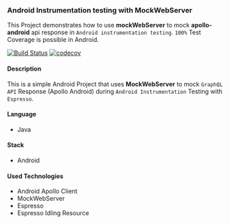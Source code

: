 ### Android Instrumentation testing with MockWebServer

This Project demonstrates how to use **mockWebServer** to mock **apollo-android** api response in `Android instrumentation testing`. `100%` Test Coverage is possible in Android.


[![Build Status](https://travis-ci.org/johngorithm/ui-testing-with-mockserver.svg?branch=master)](https://travis-ci.org/johngorithm/ui-testing-with-mockserver) [![codecov](https://codecov.io/gh/johngorithm/ui-testing-with-mockserver/branch/master/graph/badge.svg)](https://codecov.io/gh/johngorithm/ui-testing-with-mockserver)

#### Description
This is a simple Android Project that uses **MockWebServer** to mock `GraphQL API` Response (Apollo Android) during `Android Instrumentation` Testing with `Espresso`.

#### Language
- Java

#### Stack
- Android

#### Used Technologies
- Android Apollo Client
- MockWebServer
- Espresso
- Espresso Idling Resource

